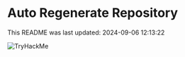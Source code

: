 # Auto Regenerate Repository

This README was last updated: 2024-09-06 12:13:22

 ![TryHackMe](https://tryhackme.com/badge/533634)